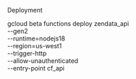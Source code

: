 Deployment

gcloud beta functions deploy zendata_api \
--gen2 \
--runtime=nodejs18 \
--region=us-west1 \
--trigger-http \
--allow-unauthenticated \
--entry-point cf_api